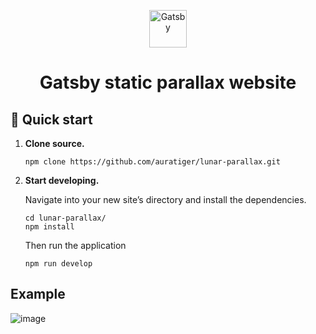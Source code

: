 <p align="center">
  <a href="https://www.gatsbyjs.com/?utm_source=starter&utm_medium=readme&utm_campaign=minimal-starter-ts">
    <img alt="Gatsby" src="https://www.gatsbyjs.com/Gatsby-Monogram.svg" width="60" />
  </a>
</p>
<h1 align="center">
  Gatsby static parallax website
</h1>

## 🚀 Quick start

1.  **Clone source.**

    ```shell
    npm clone https://github.com/auratiger/lunar-parallax.git
    ```

2.  **Start developing.**

    Navigate into your new site’s directory and install the dependencies.

    ```shell
    cd lunar-parallax/
    npm install
    ```

    Then run the application

    ```shell
    npm run develop
    ```


## Example

![image](https://github.com/auratiger/lunar-parallax/assets/26046839/b2ff1853-49b3-42e0-b3a9-a5f924765490)
